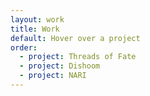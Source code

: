 ```yaml
---
layout: work
title: Work
default: Hover over a project
order:
  - project: Threads of Fate
  - project: Dishoom
  - project: NARI
---
```

